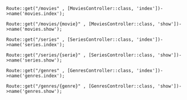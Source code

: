 
<!-- Trasy dla filmow -->

<!-- Lista filmow: -->
    Route::get("/movies" , [MoviesController::class, 'index'])->name('movies.index');

<!-- Wyświetlenie informacji o filmie -->
    Route::get("/movies/{movie}" , [MoviesController::class, 'show'])->name('movies.show');


<!-- Trasy dla seriali -->

<!-- Lista seriali: -->
    Route::get("/series" , [SeriesController::class, 'index'])->name('series.index');

<!-- Wyświetlenie informacji o serialu -->
    Route::get("/series/{serie}" , [SeriesController::class, 'show'])->name('series.show');
    

<!-- Trasy dla gatunkow -->

<!-- Lista gatunków -->
    Route::get("/genres" , [GenresController::class, 'index'])->name('genres.index');

<!-- Wyświetlanie filmów i seriali z danego gatunku -->
    Route::get("/genres/{genre}" , [GenresController::class, 'show'])->name('genres.show');